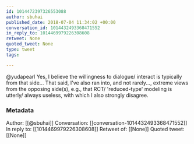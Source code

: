 ```yaml
---
id: 1014472397326553088
author: sbuhai
published_date: 2018-07-04 11:34:02 +00:00
conversation_id: 1014432493368471552
in_reply_to: 1014469979226308608
retweet: None
quoted_tweet: None
type: tweet
tags:

---
```


@yudapearl Yes, I believe the willingness to dialogue/ interact is typically from that side... 
That said, I've also ran into, and not rarely..., extreme views from the opposing side(s), e.g., that RCT/ 'reduced-type' modeling is utterly/ always useless, with which I also strongly disagree.

### Metadata

Author: [[@sbuhai]]
Conversation: [[conversation-1014432493368471552]]
In reply to: [[1014469979226308608]]
Retweet of: [[None]]
Quoted tweet: [[None]]
